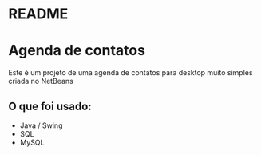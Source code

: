 # README
# Agenda de contatos

Este é um projeto de uma agenda de contatos para desktop muito simples criada no NetBeans

## O que foi usado:
 - Java / Swing
 - SQL
 - MySQL
